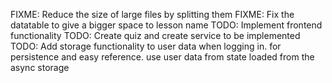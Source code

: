 FIXME: Reduce the size of large files by splitting them
FIXME: Fix the datatable to give a bigger space to lesson name
TODO: Implement frontend functionality
TODO: Create quiz and create service to be implemented
TODO: Add storage functionality to user data when logging in. for persistence and easy reference. use user data from state loaded from the async storage
